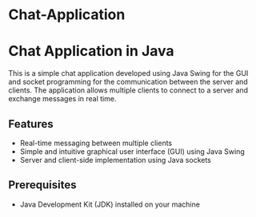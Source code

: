 # Chat-Application
# Chat Application in Java

This is a simple chat application developed using Java Swing for the GUI and socket programming for the communication between the server and clients. The application allows multiple clients to connect to a server and exchange messages in real time.

## Features

- Real-time messaging between multiple clients
- Simple and intuitive graphical user interface (GUI) using Java Swing
- Server and client-side implementation using Java sockets

## Prerequisites

- Java Development Kit (JDK) installed on your machine

